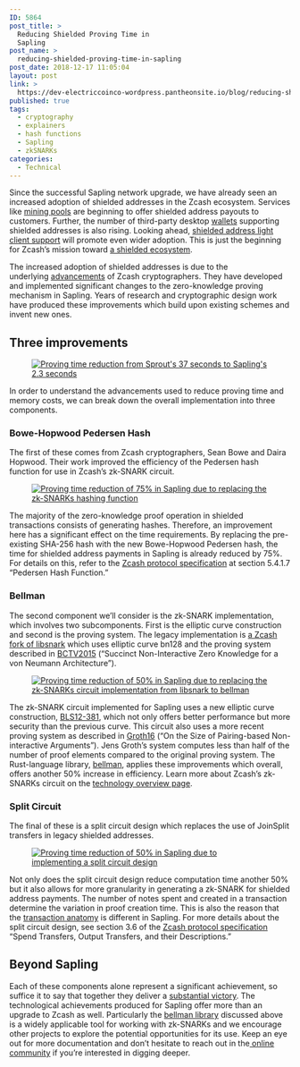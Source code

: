 ```yaml
---
ID: 5864
post_title: >
  Reducing Shielded Proving Time in
  Sapling
post_name: >
  reducing-shielded-proving-time-in-sapling
post_date: 2018-12-17 11:05:04
layout: post
link: >
  https://dev-electriccoinco-wordpress.pantheonsite.io/blog/reducing-shielded-proving-time-in-sapling/
published: true
tags:
  - cryptography
  - explainers
  - hash functions
  - Sapling
  - zkSNARKs
categories:
  - Technical
---
```

<!-- wp:paragraph -->
<p>Since the successful Sapling network upgrade, we have already seen an increased adoption of shielded addresses in the Zcash ecosystem. Services like <a href="https://www.zcashcommunity.com/mining/mining-pools/">mining pools</a> are beginning to offer shielded address payouts to customers. Further, the number of third-party desktop <a href="https://z.cash/wallets/">wallets</a> supporting shielded addresses is also rising. Looking ahead,&nbsp;<a href="https://z.cash/blog/introducing-the-zcash-reference-wallet/">shielded address light client support</a> will promote even wider adoption. This is just the beginning for Zcash’s mission toward <a href="https://z.cash/blog/shielded-ecosystem">a shielded ecosystem</a>.<br /></p>
<!-- /wp:paragraph -->
<!-- wp:paragraph -->
<p>The increased adoption of shielded addresses is due to the underlying&nbsp;<a href="https://z.cash/blog/cultivating-sapling-faster-zksnarks/">advancements</a>&nbsp;of Zcash cryptographers. They have developed and implemented significant changes to the zero-knowledge proving mechanism in Sapling. Years of research and cryptographic design work have produced these improvements which build upon existing schemes and invent new ones. </p>
<!-- /wp:paragraph -->
<!-- wp:heading -->
<h2>Three improvements</h2>
<!-- /wp:heading -->
<!-- wp:image {"id":5865,"linkDestination":"media"} -->
<figure class="wp-block-image"><a href="https://dev-electriccoinco-wordpress.pantheonsite.io/wp-content/uploads/2018/12/proving-time-overview.png"><img src="https://dev-electriccoinco-wordpress.pantheonsite.io/wp-content/uploads/2018/12/proving-time-overview.png" alt="Proving time reduction from Sprout's 37 seconds to Sapling's 2.3 seconds" class="wp-image-5865"/></a></figure>
<!-- /wp:image -->
<!-- wp:paragraph -->
<p>In order to understand the advancements used to reduce proving time and memory costs, we can break down the overall implementation into three components.</p>
<!-- /wp:paragraph -->
<!-- wp:heading {"level":3} -->
<h3>Bowe-Hopwood Pedersen Hash</h3>
<!-- /wp:heading -->
<!-- wp:paragraph -->
<p>The first of these comes from Zcash cryptographers, Sean Bowe and Daira Hopwood. Their work improved the efficiency of the Pedersen hash function for use in Zcash’s zk-SNARK circuit. </p>
<!-- /wp:paragraph -->
<!-- wp:image {"id":5866,"linkDestination":"media"} -->
<figure class="wp-block-image"><a href="https://dev-electriccoinco-wordpress.pantheonsite.io/wp-content/uploads/2018/12/proving-time-step-1.png"><img src="https://dev-electriccoinco-wordpress.pantheonsite.io/wp-content/uploads/2018/12/proving-time-step-1.png" alt="Proving time reduction of 75% in Sapling due to replacing the zk-SNARKs hashing function" class="wp-image-5866"/></a></figure>
<!-- /wp:image -->
<!-- wp:paragraph -->
<p>The majority of the zero-knowledge proof operation in shielded transactions consists of generating hashes. Therefore, an improvement here has a significant effect on the time requirements. By replacing the pre-existing SHA-256 hash with the new Bowe-Hopwood Pedersen hash, the time for shielded address payments in Sapling is already reduced by 75%. For details on this, refer to the <a href="https://github.com/zcash/zips/blob/master/protocol/protocol.pdf">Zcash protocol specification</a> at section 5.4.1.7 “Pedersen Hash Function.” </p>
<!-- /wp:paragraph -->
<!-- wp:heading {"level":3} -->
<h3>Bellman</h3>
<!-- /wp:heading -->
<!-- wp:paragraph -->
<p>The second component we’ll consider is the zk-SNARK implementation, which involves two subcomponents. First is the elliptic curve construction and second is the proving system. The legacy implementation is <a href="https://github.com/zcash/libsnark">a Zcash fork of libsnark</a> which uses elliptic curve bn128 and the proving system described in <a href="https://eprint.iacr.org/2013/879.pdf">BCTV2015</a> (“Succinct Non-Interactive Zero Knowledge for a von Neumann Architecture”).</p>
<!-- /wp:paragraph -->
<!-- wp:image {"id":5867,"linkDestination":"media"} -->
<figure class="wp-block-image"><a href="https://dev-electriccoinco-wordpress.pantheonsite.io/wp-content/uploads/2018/12/proving-time-step-2.png"><img src="https://dev-electriccoinco-wordpress.pantheonsite.io/wp-content/uploads/2018/12/proving-time-step-2.png" alt="Proving time reduction of 50% in Sapling due to replacing the zk-SNARKs circuit implementation from libsnark to bellman" class="wp-image-5867"/></a></figure>
<!-- /wp:image -->
<!-- wp:paragraph -->
<p>The zk-SNARK circuit implemented for Sapling uses a new elliptic curve construction, <a href="https://z.cash/blog/new-snark-curve/">BLS12-381</a>, which not only offers better performance but more security than the previous curve. This circuit also uses a more recent proving system as described in <a href="https://eprint.iacr.org/2016/260.pdf">Groth16</a> (“On the Size of Pairing-based Non-interactive Arguments”). Jens Groth’s system computes less than half of the number of proof elements compared to the original proving system. The Rust-language library, <a href="https://z.cash/blog/bellman-zksnarks-in-rust/">bellman</a>, applies these improvements which overall, offers another 50% increase in efficiency. Learn more about Zcash’s zk-SNARKs circuit on the <a href="https://z.cash/technology/zksnarks/">technology overview page</a>.</p>
<!-- /wp:paragraph -->
<!-- wp:heading {"level":3} -->
<h3>Split Circuit</h3>
<!-- /wp:heading -->
<!-- wp:paragraph -->
<p>The final of these is a split circuit design which replaces the use of JoinSplit transfers in legacy shielded addresses.</p>
<!-- /wp:paragraph -->
<!-- wp:image {"id":5868,"linkDestination":"media"} -->
<figure class="wp-block-image"><a href="https://dev-electriccoinco-wordpress.pantheonsite.io/wp-content/uploads/2018/12/proving-time-step-3.png"><img src="https://dev-electriccoinco-wordpress.pantheonsite.io/wp-content/uploads/2018/12/proving-time-step-3.png" alt="Proving time reduction of 50% in Sapling due to implementing a split circuit design" class="wp-image-5868"/></a></figure>
<!-- /wp:image -->
<!-- wp:paragraph -->
<p>Not only does the split circuit design reduce computation time another 50% but it also allows for more granularity in generating a zk-SNARK for shielded address payments. The number of notes spent and created in a transaction determine the variation in proof creation time. This is also the reason that the <a href="https://z.cash/blog/sapling-transaction-anatomy/">transaction anatomy</a> is different in Sapling. For more details about the split circuit design, see section 3.6 of the <a href="https://github.com/zcash/zips/blob/master/protocol/protocol.pdf">Zcash protocol specification</a> “Spend Transfers, Output Transfers, and their Descriptions.”</p>
<!-- /wp:paragraph -->
<!-- wp:heading -->
<h2>Beyond Sapling</h2>
<!-- /wp:heading -->
<!-- wp:paragraph -->
<p>Each of these components alone represent a significant achievement, so suffice it to say that together they deliver a <a href="https://z.cash/blog/sapling-activation-complete/">substantial victory</a>. The technological achievements produced for Sapling offer more than an upgrade to Zcash as well. Particularly the <a href="https://github.com/zcash/librustzcash/tree/master/bellman">bellman library</a> discussed above is a widely applicable tool for working with zk-SNARKs and we encourage other projects to explore the potential opportunities for its use. Keep an eye out for more documentation and don’t hesitate to reach out in the<a href="https://chat.zcashcommunity.com"> online community</a> if you’re interested in digging deeper.<br /></p>
<!-- /wp:paragraph -->